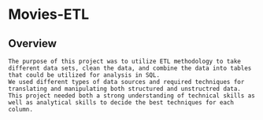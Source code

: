 # Movies-ETL

## Overview
    The purpose of this project was to utilize ETL methodology to take different data sets, clean the data, and combine the data into tables that could be utilized for analysis in SQL. 
    We used different types of data sources and required techniques for translating and manipulating both structured and unstructred data. This project needed both a strong understanding of technical skills as well as analytical skills to decide the best techniques for each column. 
